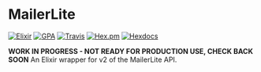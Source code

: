 # MailerLite
[![Elixir](https://img.shields.io/badge/github-elixir-A468BF.svg)](https://github.com/nathanhornby/mailerlite-elixir) [![GPA](https://codeclimate.com/github/nathanhornby/mailerlite-elixir/badges/gpa.svg)](https://codeclimate.com/github/nathanhornby/mailerlite-elixir) [![Travis](https://img.shields.io/travis/nathanhornby/mailerlite-elixir.svg)](https://travis-ci.org/nathanhornby/mailerlite-elixir) [![Hex.pm](https://img.shields.io/hexpm/v/mailerlite.svg)](https://hex.pm/packages/mailerlite)
[![Hexdocs](https://img.shields.io/badge/docs-hexdocs-555E74.svg)](https://hexdocs.pm/mailerlite)

**WORK IN PROGRESS - NOT READY FOR PRODUCTION USE, CHECK BACK SOON**
An Elixir wrapper for v2 of the MailerLite API.
